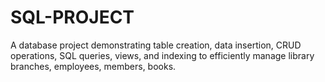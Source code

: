 # SQL-PROJECT
A database project demonstrating table creation, data insertion, CRUD operations, SQL queries, views, and indexing to efficiently manage library branches, employees, members, books.
